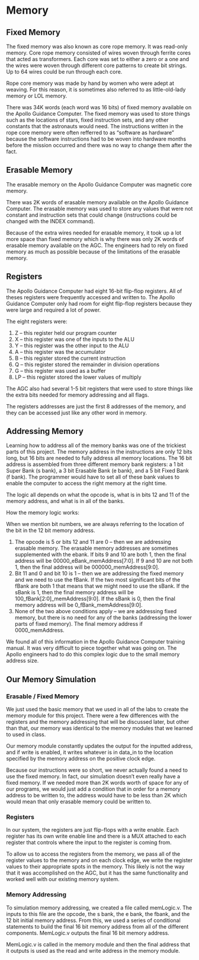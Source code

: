﻿# Memory 


## Fixed Memory

The fixed memory was also known as core rope memory. It was read-only memory. Core rope memory consisted of wires woven through ferrite cores that acted as transformers. Each core was set to either a zero or a one and the wires were woven through different core patterns to create bit strings. Up to 64 wires could be run through each core. 

Rope core memory was made by hand by women who were adept at weaving. For this reason, it is sometimes also referred to as little-old-lady memory or LOL memory. 

There was 34K words (each word was 16 bits) of fixed memory available on the Apollo Guidance Computer. The fixed memory was used to store things such as the locations of stars, fixed instruction sets, and any other constants that the astronauts would need. The instructions written in the rope core memory were often refferred to as “software as hardware” because the software instructions had to be woven into hardware months before the mission occurred and there was no way to change them after the fact. 

## Erasable Memory

The erasable memory on the Apollo Guidance Computer was magnetic core memory. 

There was 2K words of erasable memory available on the Apollo Guidance Computer. The erasable memory was used to store any values that were not constant and instruction sets that could change (instructions could be changed with the INDEX command). 

Because of the extra wires needed for erasable memory, it took up a lot more space than fixed memory which is why there was only 2K words of erasable memory available on the AGC. The engineers had to rely on fixed memory as much as possible because of the limitations of the erasable memory. 

## Registers

The Apollo Guidance Computer had eight 16-bit flip-flop registers. All of theses registers were frequently accessed and written to. The Apollo Guidance Computer only had room for eight flip-flop registers because they were large and required a lot of power. 

The eight registers were:

1. Z – this register held our program counter
2. X – this register was one of the inputs to the ALU
3. Y – this register was the other input to the ALU
4. A – this register was the accumulator
5. B – this register stored the current instruction
6. Q – this register stored the remainder in division operations
7. G – this register was used as a buffer
8. LP – this register stored the lower values of multiply

The AGC also had several 1-5 bit registers that were used to store things like the extra bits needed for memory addressing and all flags. 

The registers addresses are just the first 8 addresses of the memory, and they can be accessed just like any other word in memory. 


## Addressing Memory

Learning how to address all of the memory banks was one of the trickiest parts of this project. The memory address in the instructions are only 12 bits long, but 16 bits are needed to fully address all memory locations. The 16 bit address is assembled from three different memory bank registers: a 1 bit Super Bank (s bank), a 3 bit Erasable Bank (e bank), and a 5 bit Fixed Bank (f bank). The programmer would have to set all of these bank values to enable the computer to access the right memory at the right time. 

The logic all depends on what the opcode is, what is in bits 12 and 11 of the memory address, and what is in all of the banks. 

How the memory logic works:

When we mention bit numbers, we are always referring to the location of the bit in the 12 bit memory address. 

1. The opcode is 5 or bits 12 and 11 are 0 – then we are addressing erasable memory. The erasable memory addresses are sometimes supplemented with the ebank. If bits 9 and 10 are both 1, then the final address will be 00000_eBank_memAddress[7:0]. If 9 and 10 are not both 1, then the final address will be 000000_memAddress[9:0].
2. Bit 11 and 0 and bit 10 is 1 – then we are addressing the fixed memory and we need to use the fBank. If the two most significant bits of the fBank are both 1 that means that we might need to use the sBank. If the sBank is 1, then the final memory address will be 100_fBank[2:0]_memAddress[9:0]. If the sBank is 0, then the final memory address will be 0_fBank_memAddress[9:0].
3. None of the two above conditions apply – we are addressing fixed memory, but there is no need for any of the banks (addressing the lower parts of fixed memory). The final memory address if 0000_memAddress. 


We found all of this information in the Apollo Guidance Computer training manual. It was very difficult to piece together what was going on. The Apollo engineers had to do this complex logic due to the small memory address size. 


## Our Memory Simulation

### Erasable / Fixed Memory

We just used the basic memory that we used in all of the labs to create the memory module for this project. There were a few differences with the registers and the memory addressing that will be discussed later, but other than that, our memory was identical to the memory modules that we learned to used in class. 

Our memory module constantly updates the output for the inputted address, and if write is enabled, it writes whatever is in data_in to the location specified by the memory address on the positive clock edge. 

Because our instructions were so short, we never actually found a need to use the fixed memory. In fact, our simulation doesn’t even really have a fixed memory. If we needed more than 2K words worth of space for any of our programs, we would just add a condition that in order for a memory address to be written to, the address would have to be less than 2K which would mean that only erasable memory could be written to. 

### Registers

In our system, the registers are just flip-flops with a write enable. Each register has its own write enable line and there is a MUX attached to each register that controls where the input to the register is coming from. 

To allow us to access the registers from the memory, we pass all of the register values to the memory and on each clock edge, we write the register values to their appropriate spots in the memory. This likely is not the way that it was accomplished on the AGC, but it has the same functionality and worked well with our existing memory system. 

### Memory Addressing

To simulation memory addressing, we created a file called memLogic.v. The inputs to this file are the opcode, the s bank, the e bank, the fbank, and the 12 bit initial memory address. From this, we used a series of conditional statements to build the final 16 bit memory address from all of the different components. MemLogic.v outputs the final 16 bit memory address. 

MemLogic.v is called in the memory module and then the final address that it outputs is used as the read and write address in the memory module. 
